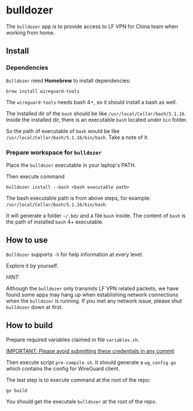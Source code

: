 # bulldozer

The `bulldozer` app is to provide access to LF VPN for China team when working from home.

## Install

### Dependencies

`Bulldozer` need **Homebrew** to install dependencies:

```
brew install wireguard-tools
```

The `wireguard-tools` needs bash 4+, so it should install a bash as well.

The installed dir of the `bash` should be like `/usr/local/Cellar/bash/5.1.16`. Inside the installed dir, there is an executable `bash` located under `bin` folder.

So the path of executable of `bash` would be like `/usr/local/Cellar/bash/5.1.16/bin/bash`. Take a note of it.

### Prepare workspace for `bulldozer`

Place the `bulldozer` executable in your laptop's PATH.

Then execute command

```
bulldozer install --bash <bash executable path>
```
The bash executable path is from above steps, for example: `/usr/local/Cellar/bash/5.1.16/bin/bash`.

It will generate a folder `~/.bdz` and a file `bash` inside. The content of `bash` is the path of installed `bash` 4+ executable.

## How to use

`Bulldozer` supports `-h` for help information at every level.

Explore it by yourself.

*HINT:*

Although the `bulldozer` only transmits LF VPN related packets, we have found some apps may hang up when establishing network connections when the `bulldozer` is running. If you met any network issue, please shut `bulldozer` down at first.

## How to build

Prepare required variables claimed in file `variables.sh`.

[IMPORTANT: Please avoid submitting these credentials in any commit]()

Then execute script `pre-compile.sh`. It should generate a `wg_config.go` which contains the config for WireGuard client.

The last step is to execute command at the root of the repo:

```
go build
```

You should get the executale `bulldozer` at the root of the repo.
